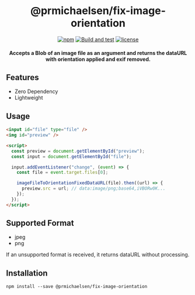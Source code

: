 <h1 align="center">@prmichaelsen/fix-image-orientation</h1>

<div align="center">
<a href="https://www.npmjs.com/package/@prmichaelsen/fix-image-orientation"><img src="https://img.shields.io/npm/v/@prmichaelsen/fix-image-orientation.svg" alt="npm"></a>
<a href="https://github.com/prmichaelsen/fix-image-orientation/actions/workflows/build-and-test.yml"><img src="https://github.com/prmichaelsen/fix-image-orientation/actions/workflows/build-and-test.yml/badge.svg" alt="Build and test"></a>
<a href="https://opensource.org/licenses/MIT"><img src="https://img.shields.io/github/license/prmichaelsen/fix-image-orientation.svg?style=flat" alt="license"></a>
</div>

<h4 align="center">
  Accepts a Blob of an image file as an argument and returns the dataURL with orientation applied and exif removed.
</h4>

## Features

- Zero Dependency
- Lightweight

## Usage

```html
<input id="file" type="file" />
<img id="preview" />

<script>
  const preview = document.getElementById("preview");
  const input = document.getElementById("file");

  input.addEventListener("change", (event) => {
    const file = event.target.files[0];

    imageFileToOrientationFixedDataURL(file).then((url) => {
      preview.src = url; // data:image/png;base64,iVBORw0K...
    });
  });
</script>
```

## Supported Format

- jpeg
- png

If an unsupported format is received, it returns dataURL without processing.

## Installation

```
npm install --save @prmichaelsen/fix-image-orientation
```
